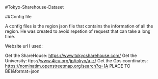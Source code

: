 #Tokyo-Sharehouse-Dataset

##Config file

A config files is the region json file that contains the information of all the region.
He was created to avoid repetion of request that can take a long time.

Website url I used:

Get the ShareHouse: https://www.tokyosharehouse.com/
Get the University: ttps://www.4icu.org/jp/tokyo/a-z/
Get the Gps coordinates: https://nominatim.openstreetmap.org/search?q=[A PLACE TO BE]&format=json
